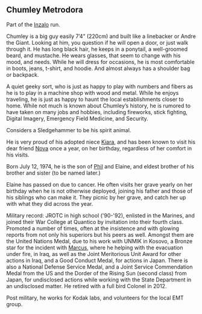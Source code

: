 ## Chumley Metrodora

Part of the [Inzalo](InzaloShadowEarth) run.

Chumley is a big guy easily 7’4” (220cm) and built like a linebacker
or Andre the Giant. Looking at him, you question if he will open a
door, or just walk through it.  He has long black hair, he keeps in a
ponytail, a well-groomed beard, and mustache.  He wears glasses, that
seem to change with his mood, and needs.  While he will dress for
occasions, he is most comfortable in boots, jeans, t-shirt, and
hoodie.  And almost always has a shoulder bag or backpack.

A quiet geeky sort, who is just as happy to play with numbers and
fibers as he is to play in a machine shop with wood and metal.  While
he enjoys traveling, he is just as happy to haunt the local
establishments closer to home.  While not much is known about
Chumley’s history, he is rumored to have taken on many jobs and
hobbies, including fireworks, stick fighting, Digital Imagery,
Emergency Field Medicine, and Security.

Considers a Sledgehammer to be his spirit animal.

He is very proud of his adopted niece [Kiara](KiaraUmbrielle), and has
been known to visit his dear friend [Nova](NovaUmbrielle) once a year,
on her birthday, regardless of her comfort in his visits.

Born July 12, 1974, he is the son of [Phil](PhillipMetrodora) and
Elaine, and eldest brother of his brother and sister (to be named
later.)

Elaine has passed on due to cancer.  He often visits her grave yearly
on her birthday when he is not otherwise deployed, joining his father
and those of his siblings who can make it. They picnic by her grave,
and catch her up with what they did across the year.

Military record: JROTC in high school ('90-'92), enlisted in the
Marines, and joined their War College at Quantico by invitation into
their fourth class. Promoted a number of times, often at the
insistence and with glowing reports from not only his superiors but
his peers as well. Amongst them are the United Nations Medal, due to
his work with UNMIK in Kosovo, a Bronze star for the incident with
[Marcus](MarcusUmbrielle), where he helping with the evacuation under
fire, in Iraq, as well as the Joint Meritorious Unit Award for other
actions in Iraq, and a Good Conduct Medal, for actions in Japan. There
is also a National Defense Service Medal, and a Joint Service
Commendation Medal from the US and the Dorder of the Rising Sun
(second class) from Japan, for undisclosed actions while working with
the State Department in an undisclosed matter.  He retired with a full
bird Colonel in 2012.

Post military, he works for Kodak labs, and volunteers for the local
EMT group.
